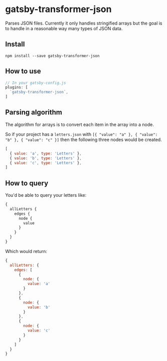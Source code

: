 # gatsby-transformer-json

Parses JSON files. Currently it only handles stringified arrays but the
goal is to handle in a reasonable way many types of JSON data.

## Install

`npm install --save gatsby-transformer-json`

## How to use

```javascript
// In your gatsby-config.js
plugins: [
  `gatsby-transformer-json`,
]
```

## Parsing algorithm

The algorithm for arrays is to convert each item in the array into
a node.

So if your project has a `letters.json` with `[{ "value": "a" }, { "value":
"b" }, { "value": "c" }]` then the following three nodes would be created.

```javascript
[
  { value: 'a', type: 'Letters' },
  { value: 'b', type: 'Letters' },
  { value: 'c', type: 'Letters' },
]
```

## How to query

You'd be able to query your letters like:

```graphql
{
  allLetters {
    edges {
      node {
        value
      }
    }
  }
}
```

Which would return:

```javascript
{
  allLetters: {
    edges: [
      {
        node: {
          value: 'a'
        }
      },
      {
        node: {
          value: 'b'
        }
      },
      {
        node: {
          value: 'c'
        }
      }
    ]
  }
}
```
